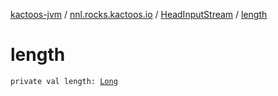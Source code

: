 [kactoos-jvm](../../index.md) / [nnl.rocks.kactoos.io](../index.md) / [HeadInputStream](index.md) / [length](./length.md)

# length

`private val length: `[`Long`](https://kotlinlang.org/api/latest/jvm/stdlib/kotlin/-long/index.html)